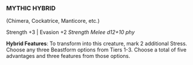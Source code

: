 ### MYTHIC HYBRID
(Chimera, Cockatrice, Manticore, etc.)

Strength +3 | Evasion +2
*Strength Melee d12+10 phy*

**Hybrid Features**: To transform into this creature, mark 2 additional Stress. Choose any three Beastform options from Tiers 1-3. Choose a total of five advantages and three features from those options.